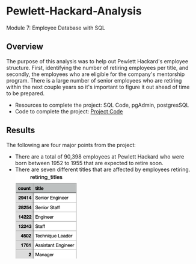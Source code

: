 # Pewlett-Hackard-Analysis
Module 7: Employee Database with SQL

## Overview
The purpose of this analysis was to help out Pewlett Hackard's employee structure. First, identifying the number of retiring employees per title, and secondly, the employees who are eligible for the company's mentorship program. There is a large number of senior employees who are retiring within the next couple years so it's important to figure it out ahead of time to be prepared.

* Resources to complete the project: SQL Code, pgAdmin, postgresSQL
* Code to complete the project: [Project Code](https://github.com/EJones621/Pewlett-Hackard-Analysis/blob/main/Queries/Employee_Database_challenge.sql)

## Results
The following are four major points from the project:
* There are a total of 90,398 employees at Pewlett Hackard who were born between 1952 to 1955 that are expected to retire soon.
* There are seven different titles that are affected by employees retiring. 
![Results](https://github.com/EJones621/Pewlett-Hackard-Analysis/blob/main/RetiringTitles.png)
